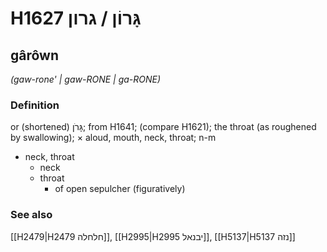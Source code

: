 # H1627 גָּרוֹן / גרון

## gârôwn

_(gaw-rone' | ɡaw-RONE | ɡa-RONE)_

### Definition

or (shortened) גָּרֹן; from H1641; (compare H1621); the throat (as roughened by swallowing); × aloud, mouth, neck, throat; n-m

- neck, throat
  - neck
  - throat
    - of open sepulcher (figuratively)

### See also

[[H2479|H2479 חלחלה]], [[H2995|H2995 יבנאל]], [[H5137|H5137 נזה]]
